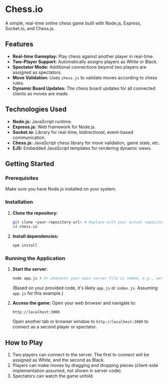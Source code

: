 # Chess.io

A simple, real-time online chess game built with Node.js, Express, Socket.io, and Chess.js.

## Features

* **Real-time Gameplay:** Play chess against another player in real-time.
* **Two-Player Support:** Automatically assigns players as White or Black.
* **Spectator Mode:** Additional connections beyond two players are assigned as spectators.
* **Move Validation:** Uses `chess.js` to validate moves according to chess rules.
* **Dynamic Board Updates:** The chess board updates for all connected clients as moves are made.

## Technologies Used

* **Node.js:** JavaScript runtime.
* **Express.js:** Web framework for Node.js.
* **Socket.io:** Library for real-time, bidirectional, event-based communication.
* **Chess.js:** JavaScript chess library for move validation, game state, etc.
* **EJS:** Embedded JavaScript templates for rendering dynamic views.

## Getting Started

### Prerequisites

Make sure you have Node.js installed on your system.

### Installation

1.  **Clone the repository:**
    ```bash
    git clone <your-repository-url> # Replace with your actual repository URL
    cd chess.io
    ```
2.  **Install dependencies:**
    ```bash
    npm install
    ```

### Running the Application

1.  **Start the server:**
    ```bash
    node app.js # Or whatever your main server file is named, e.g., server.js, index.js
    ```
    (Based on your provided code, it's likely `app.js` or `index.js`. Assuming `app.js` for this example.)

2.  **Access the game:**
    Open your web browser and navigate to:
    ```
    http://localhost:3000
    ```
    Open another tab or browser window to `http://localhost:3000` to connect as a second player or spectator.
## How to Play
1.  Two players can connect to the server. The first to connect will be assigned as White, and the second as Black.
2.  Players can make moves by dragging and dropping pieces (client-side implementation assumed, not shown in server code).
3.  Spectators can watch the game unfold.
